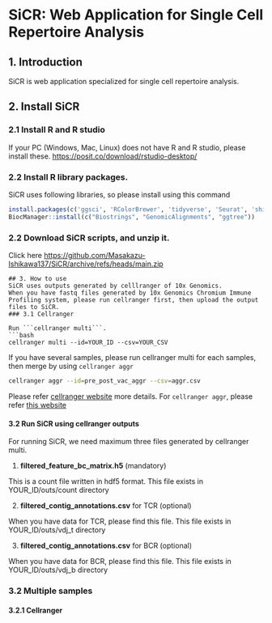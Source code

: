# SiCR: Web Application for Single Cell Repertoire Analysis
## 1. Introduction
SiCR is web application specialized for single cell repertoire analysis. 
## 2. Install SiCR
### 2.1 Install R and R studio
If your PC (Windows, Mac, Linux) does not have R and R studio, please install these.
https://posit.co/download/rstudio-desktop/
### 2.2 Install R library packages.
SiCR uses following libraries, so please install using this command
```R
install.packages(c('ggsci', 'RColorBrewer', 'tidyverse', 'Seurat', 'shiny', 'HGNChelper', 'alakazam', 'dowser', 'hdf5r',  'BiocManager', 'openxlsx', 'hrbrhemes'))
BiocManager::install(c("Biostrings", "GenomicAlignments", "ggtree"))
```
### 2.2 Download SiCR scripts, and unzip it.
Click here https://github.com/Masakazu-Ishikawa137/SiCR/archive/refs/heads/main.zip

```
## 3. How to use
SiCR uses outputs generated by celllranger of 10x Genomics. 
When you have fastq files generated by 10x Genomics Chromium Immune Profiling system, please run cellranger first, then upload the output files to SiCR.
### 3.1 Cellranger

Run ```cellranger multi```. 
```bash
cellranger multi --id=YOUR_ID --csv=YOUR_CSV 
```
If you have several samples, please run cellranger multi for each samples, then merge by using ```cellranger aggr```
```bash
cellranger aggr --id=pre_post_vac_aggr --csv=aggr.csv
```

Please refer [cellranger website](https://support.10xgenomics.com/single-cell-gene-expression/software/pipelines/latest/what-is-cell-ranger) more details. For ```cellranger aggr```, please refer [this website](https://support.10xgenomics.com/single-cell-vdj/software/pipelines/latest/using/aggr)

#### 3.2 Run SiCR using cellranger outputs
For running SiCR, we need maximum three files generated by cellranger multi.
1. **filtered_feature_bc_matrix.h5** (mandatory)
<p>This is a count file written in hdf5 format. This file exists in YOUR_ID/outs/count directory

2. **filtered_contig_annotations.csv** for TCR (optional)
<p>When you have data for TCR, please find this file. This file exists in YOUR_ID/outs/vdj_t directory

3. **filtered_contig_annotations.csv** for BCR (optional)
<p>When you have data for BCR, please find this file. This file exists in YOUR_ID/outs/vdj_b directory




### 3.2 Multiple samples
#### 3.2.1 Cellranger

